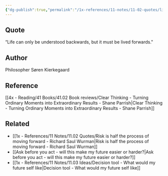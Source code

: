 ```yaml
---
{"dg-publish":true,"permalink":"/1x-references/11-notes/11-02-quotes/life-can-only-be-understood-backwards-but-it-must-be-lived-forwards-soren-kierkegaard/","title":"Life can only be understood backwards, but it must be lived forwards - Søren Kierkegaard","dgShowBacklinks":false}
---
```



## Quote
“Life can only be understood backwards, but it must be lived forwards."

## Author
Philosopher Søren Kierkegaard

## Reference
[[4x - Reading/41 Books/41.02 Book reviews/Clear Thinking - Turning Ordinary Moments into Extraordinary Results - Shane  Parrish\|Clear Thinking - Turning Ordinary Moments into Extraordinary Results - Shane  Parrish]]

## Related
- [[1x - References/11 Notes/11.02 Quotes/Risk is half the process of moving forward - Richard Saul Wurman\|Risk is half the process of moving forward - Richard Saul Wurman]]
- [[Ask before you act - will this make my future easier or harder?\|Ask before you act - will this make my future easier or harder?]]
- [[1x - References/11 Notes/11.03 Ideas/Decision tool - What would my future self like\|Decision tool - What would my future self like]]
